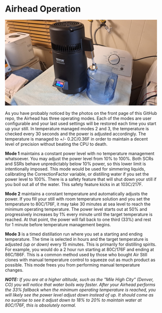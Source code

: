 # Airhead Operation

<img width="1024" src="./Airhead-Finished-Build.jpg"><br>

As you have probably noticed by the photos on the front page of this GitHub repo, the Airhead has three operating modes. Each of the modes are user configurable and your last used settings will be restored each time you start up your still. In temperature managed modes 2 and 3, the temperature is checked every 30 seconds and the power is adjusted accordingly. The temperature is managed to +/- 0.2C/0.36F in order to maintain a decent level of precision without beating the CPU to death. 

**Mode 1** maintains a constant power level with no temperature management whatsoever. You may adjust the power level from 10% to 100%. Both SCRs and SSRs behave unpredictably below 10% power, so this lower limit is intentionally imposed. This mode would be used for simmering liquids, calibrating the CorrectionFactor variable, or distilling water if you set the power level to 100%. There is a safety feature that will shut down your still if you boil out all of the water. This safety feature kicks in at 103C/217F.

**Mode 2** maintains a constant temperature and automatically adjusts the power. If you fill your still with room temperature solution and you set the temperature to 80C/176F, it may take 30 minutes at sea level to reach the minimum operating temperature. The power level starts out at 50% and progressively increases by 1% every minute until the target temperature is reached. At that point, the power will fall back to one third (33%) and rest for 1 minute before temperature management begins.

**Mode 3** is a timed distillation run where you set a starting and ending temperature. The time is selected in hours and the target temperature is adjusted _(up or down)_ every 15 minutes. This is primarily for distilling spirits. For example, you would do a 2 hour run starting at 80C/176F and ending at 86C/186F. This is a common method used by those who bought Air Still clones with manual temperature control to squeeze out as much product as possible. This mode frees you from performing manual temperature changes.

_**NOTE:** If you are at a higher altitude, such as the "Mile High City" (Denver, CO) you will notice that water boils way faster. After your Airhead performs the 33% fallback when the minimum operating temperature is reached, you will likely see the power level adjust down instead of up. It should come as no surprise to see it adjust down to 18% to 20% to maintain water at 80C/176F, this is absolutely normal._
